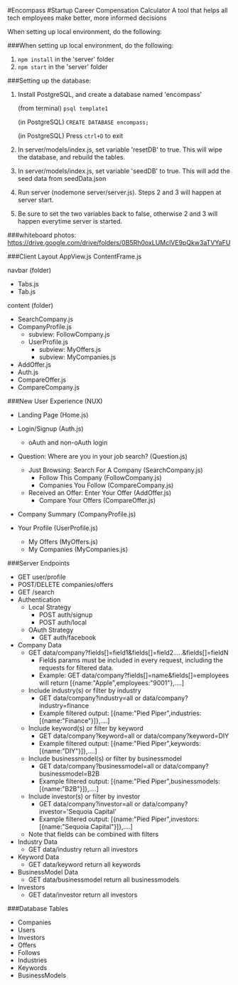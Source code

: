#Encompass
#Startup Career Compensation Calculator
A tool that helps all tech employees make better, more informed decisions

When setting up local environment, do the following:

###When setting up local environment, do the following:
1. `npm install` in the 'server' folder
2. `npm start` in the 'server' folder

###Setting up the database:

1. Install PostgreSQL, and create a database named 'encompass' 

      (from terminal) `psql template1`
      
      (in PostgreSQL) `CREATE DATABASE encompass;`
      
      (in PostgreSQL) Press `ctrl+D` to exit

2. In server/models/index.js, set variable 'resetDB' to true. This will wipe the database, and rebuild the tables.
3. In server/models/index.js, set variable 'seedDB' to true. This will add the seed data from seedData.json
4. Run server (nodemone server/server.js). Steps 2 and 3 will happen at server start.
5. Be sure to set the two variables back to false, otherwise 2 and 3 will happen everytime server is started.


###whiteboard photos:
https://drive.google.com/drive/folders/0B5Rh0oxLUMclVE9pQkw3aTVYaFU

###Client Layout
AppView.js
ContentFrame.js

navbar (folder)
* Tabs.js
* Tab.js

content (folder)
* SearchCompany.js
* CompanyProfile.js
    * subview: FollowCompany.js
  * UserProfile.js
    * subview: MyOffers.js
    * subview: MyCompanies.js
* AddOffer.js
* Auth.js
* CompareOffer.js
* CompareCompany.js

###New User Experience (NUX)
* Landing Page (Home.js)
* Login/Signup (Auth.js)
  * oAuth and non-oAuth login
* Question: Where are you in your job search? (Question.js)
  * Just Browsing: Search For A Company (SearchCompany.js)
    * Follow This Company (FollowCompany.js)
    * Companies You Follow (CompareCompany.js)
  * Received an Offer: Enter Your Offer (AddOffer.js)
    * Compare Your Offers (CompareOffer.js)
* Company Summary (CompanyProfile.js)

* Your Profile (UserProfile.js)
  * My Offers (MyOffers.js)
  * My Companies (MyCompanies.js)



###Server Endpoints
* GET user/profile
* POST/DELETE companies/offers
* GET /search
* Authentication
  * Local Strategy
    * POST auth/signup
    * POST auth/local
  * OAuth Strategy
    * GET auth/facebook
* Company Data
  * GET data/company?fields[]=field1&fields[]=field2.....&fields[]=fieldN
    * Fields params must be included in every request, including the requests for filtered data.
    * Example: GET data/company?fields[]=name&fields[]=employees will return [{name:"Apple",employees:"9001"},....]
  * Include industry(s) or filter by industry
    * GET data/company?industry=all or data/company?industry=finance
    * Example filtered output: [{name:"Pied Piper",industries:[{name:"Finance"}]},....]
  * Include keyword(s) or filter by keyword
    * GET data/company?keyword=all or data/company?keyword=DIY
    * Example filtered output: [{name:"Pied Piper",keywords:[{name:"DIY"}]},....]
  * Include businessmodel(s) or filter by businessmodel
    * GET data/company?businessmodel=all or data/company?businessmodel=B2B
    * Example filtered output: [{name:"Pied Piper",businessmodels:[{name:"B2B"}]},....]
  * Include investor(s) or filter by investor
    * GET data/company?investor=all or data/company?investor='Sequoia Capital'
    * Example filtered output: [{name:"Pied Piper",investors:[{name:"Sequoia Capital"}]},....]
  * Note that fields can be combined with filters
* Industry Data
  * GET data/industry return all investors
* Keyword Data
  * GET data/keyword return all keywords
* BusinessModel Data
  * GET data/businessmodel return all businessmodels
* Investors
  * GET data/investor return all investors

###Database Tables
* Companies
* Users
* Investors
* Offers
* Follows
* Industries
* Keywords
* BusinessModels
